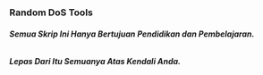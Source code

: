 ### Random DoS Tools
###### ***Semua Skrip Ini Hanya Bertujuan Pendidikan dan Pembelajaran.***
###### ***Lepas Dari Itu Semuanya Atas Kendali Anda.***